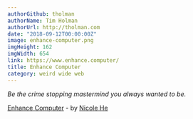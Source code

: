 ```yaml
---
authorGithub: tholman
authorName: Tim Holman
authorUrl: http://tholman.com
date: "2018-09-12T00:00:00Z"
image: enhance-computer.png
imgHeight: 162
imgWidth: 654
link: https://www.enhance.computer/
title: Enhance Computer
category: weird wide web
---
```


_Be the crime stopping mastermind you always wanted to be._

[Enhance Computer](https://www.enhance.computer/) - by [Nicole He](http://nicole.pizza/)
